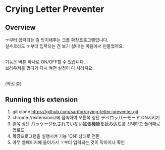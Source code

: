 # Crying Letter Preventer

## Overview

ㅜ부터 입력되는 걸 방지해주는 크롬 확장프로그램입니다.<br>
실수로라도 ㅜ부터 입력되는 건 보기 싫다!는 마음에서 만들었어요.<br><br>

기능은 버튼 하나로 ON/OFF할 수 있습니다.<br>
브라우저를 껐다가 다시 켜면 설정이 다 사라져요.<br><br>

(작성 중)

## Running this extension

1. git clone https://github.com/sarifor/crying-letter-preventer.git
2. chrome://extensions/에 접속하여 오른쪽 상단 デベロッパーモード ON시키기
3. 왼쪽 상단 パッケージ化されていない拡張機能を読み込む를 선택하고 폴더째로 업로드
4. 확장프로그램을 실행시켜 기능 'ON' 상태로 전환
5. 아무 웹페이지에 들어가서 ㅜ부터 입력되는 것이 막아지나 확인